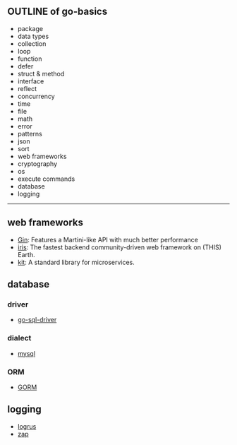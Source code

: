 ## OUTLINE of go-basics
* package
* data types
* collection
* loop
* function
* defer
* struct & method
* interface
* reflect
* concurrency
* time
* file
* math
* error
* patterns
* json
* sort
* web frameworks
* cryptography
* os
* execute commands
* database
* logging

---
## web frameworks
* [Gin](https://github.com/gin-gonic/gin): Features a Martini-like API with much better performance
* [iris](https://github.com/kataras/iris): The fastest backend community-driven web framework on (THIS) Earth.
* [kit](https://github.com/go-kit/kit): A standard library for microservices.

## database
### driver
* [go-sql-driver](https://github.com/go-sql-driver/mysql)

### dialect
* [mysql](https://github.com/jinzhu/gorm/dialects/mysql)

### ORM
* [GORM](http://doc.gorm.io/)

## logging
* [logrus](https://github.com/Sirupsen/logrus)
* [zap](https://github.com/uber-go/zap)
